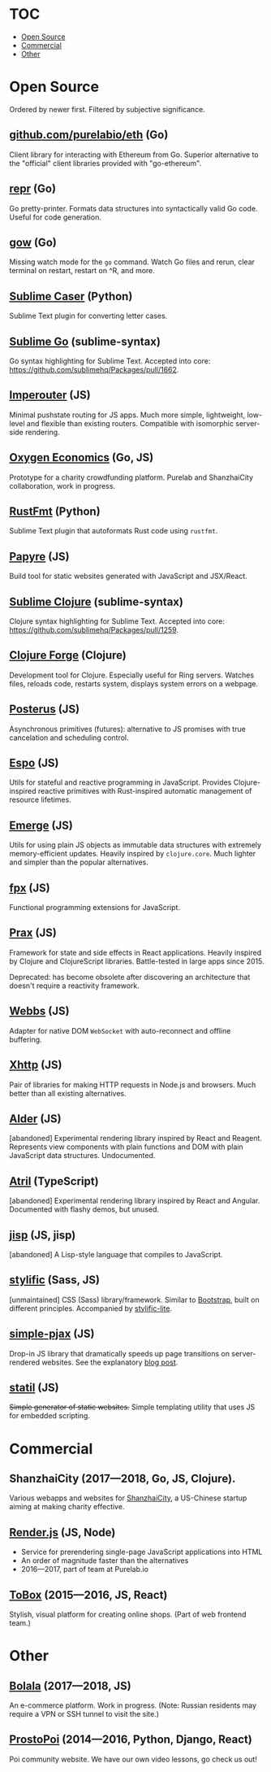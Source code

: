 # TOC

  * [Open Source](#open-source)
  * [Commercial](#commercial)
  * [Other](#other)

# Open Source

Ordered by newer first. Filtered by subjective significance.

## [github.com/purelabio/eth](https://github.com/purelabio/eth) <span class="fg-faded font-normal">(Go)</span>

Client library for interacting with Ethereum from Go. Superior alternative to the "official" client libraries provided with "go-ethereum".

## [repr](https://github.com/mitranim/repr) <span class="fg-faded font-normal">(Go)</span>

Go pretty-printer. Formats data structures into syntactically valid Go code. Useful for code generation.

## [gow](https://github.com/mitranim/gow) <span class="fg-faded font-normal">(Go)</span>

Missing watch mode for the `go` command. Watch Go files and rerun, clear terminal on restart, restart on <key>^R</key>, and more.

## [Sublime Caser](https://github.com/mitranim/sublime-caser) <span class="fg-faded font-normal">(Python)</span>

Sublime Text plugin for converting letter cases.

## [Sublime Go](https://github.com/mitranim/sublime-gox) <span class="fg-faded font-normal">(sublime-syntax)</span>

Go syntax highlighting for Sublime Text. Accepted into core: https://github.com/sublimehq/Packages/pull/1662.

## [Imperouter](https://github.com/mitranim/imperouter) <span class="fg-faded font-normal">(JS)</span>

Minimal pushstate routing for JS apps. Much more simple, lightweight, low-level and flexible than existing routers. Compatible with isomorphic server-side rendering.

## [Oxygen Economics](https://github.com/ShanzhaiCity/oxygen-economics) <span class="fg-faded font-normal">(Go, JS)</span>

Prototype for a charity crowdfunding platform. Purelab and ShanzhaiCity collaboration, work in progress.

## [RustFmt](https://github.com/mitranim/sublime-rust-fmt) <span class="fg-faded font-normal">(Python)</span>

Sublime Text plugin that autoformats Rust code using `rustfmt`.

## [Papyre](https://github.com/mitranim/papyre) <span class="fg-faded font-normal">(JS)</span>

Build tool for static websites generated with JavaScript and JSX/React.

## [Sublime Clojure](https://github.com/mitranim/sublime-clojure) <span class="fg-faded font-normal">(sublime-syntax)</span>

Clojure syntax highlighting for Sublime Text. Accepted into core: https://github.com/sublimehq/Packages/pull/1259.

## [Clojure Forge](https://github.com/mitranim/clojure-forge) <span class="fg-faded font-normal">(Clojure)</span>

Development tool for Clojure. Especially useful for Ring servers. Watches files, reloads code, restarts system, displays system errors on a webpage.

## [Posterus](https://github.com/mitranim/posterus) <span class="fg-faded font-normal">(JS)</span>

Asynchronous primitives (futures): alternative to JS promises with true cancelation and scheduling control.

## [Espo](https://github.com/mitranim/espo) <span class="fg-faded font-normal">(JS)</span>

Utils for stateful and reactive programming in JavaScript. Provides Clojure-inspired reactive primitives with Rust-inspired automatic management of resource lifetimes.

## [Emerge](https://github.com/mitranim/emerge) <span class="fg-faded font-normal">(JS)</span>

Utils for using plain JS objects as immutable data structures with extremely memory-efficient updates. Heavily inspired by `clojure.core`. Much lighter and simpler than the popular alternatives.

## [fpx](https://github.com/mitranim/fpx) <span class="fg-faded font-normal">(JS)</span>

Functional programming extensions for JavaScript.

## [Prax](https://mitranim.com/prax/) <span class="fg-faded font-normal">(JS)</span>

Framework for state and side effects in React applications. Heavily inspired by Clojure and ClojureScript libraries. Battle-tested in large apps since 2015.

Deprecated: has become obsolete after discovering an architecture that doesn't require a reactivity framework.

## [Webbs](https://github.com/mitranim/webbs) <span class="fg-faded font-normal">(JS)</span>

Adapter for native DOM `WebSocket` with auto-reconnect and offline buffering.

## [Xhttp](https://github.com/mitranim/xhttp) <span class="fg-faded font-normal">(JS)</span>

Pair of libraries for making HTTP requests in Node.js and browsers. Much better than all existing alternatives.

## [Alder](https://github.com/mitranim/alder) <span class="fg-faded font-normal">(JS)</span>

[abandoned] Experimental rendering library inspired by React and Reagent. Represents view components with plain functions and DOM with plain JavaScript data structures. Undocumented.

## [Atril](https://mitranim.com/atril/) <span class="fg-faded font-normal">(TypeScript)</span>

[abandoned] Experimental rendering library inspired by React and Angular. Documented with flashy demos, but unused.

## [jisp](https://github.com/mitranim/jisp) <span class="fg-faded font-normal">(JS, jisp)</span>

[abandoned] A Lisp-style language that compiles to JavaScript.

## [stylific](https://mitranim.com/stylific/) <span class="fg-faded font-normal">(Sass, JS)</span>

[unmaintained] CSS (Sass) library/framework. Similar to [Bootstrap](http://getbootstrap.com), built on different principles. Accompanied by [stylific-lite](https://mitranim.com/stylific-lite/).

## [simple-pjax](https://github.com/mitranim/simple-pjax) <span class="fg-faded font-normal">(JS)</span>

Drop-in JS library that dramatically speeds up page transitions on server-rendered websites. See the explanatory [blog post](/posts/cheating-for-performance-pjax/).

## [statil](https://github.com/mitranim/statil) <span class="fg-faded font-normal">(JS)</span>

~~Simple generator of static websites.~~ Simple templating utility that uses JS for embedded scripting.

# Commercial

## ShanzhaiCity <span class="fg-faded font-normal">(2017—2018, Go, JS, Clojure).</span>

Various webapps and websites for [ShanzhaiCity](https://shanzhaicity.com), a US-Chinese startup aiming at making charity effective.

## [Render.js](https://renderjs.io) <span class="fg-faded font-normal">(JS, Node)</span>

  * Service for prerendering single-page JavaScript applications into HTML
  * An order of magnitude faster than the alternatives
  * 2016—2017, part of team at Purelab.io

## [ToBox](http://tobox.purelab.io) <span class="fg-faded font-normal">(2015—2016, JS, React)</span>

Stylish, visual platform for creating online shops. (Part of web frontend team.)

# Other

## [Bolala](https://bolala.ru) <span class="fg-faded font-normal">(2017—2018, JS)</span>

An e-commerce platform. Work in progress. (Note: Russian residents may require a VPN or SSH tunnel to visit the site.)

## [ProstoPoi](http://prostopoi.ru) <span class="fg-faded font-normal">(2014—2016, Python, Django, React)</span>

Poi community website. We have our own video lessons, go check us out!
